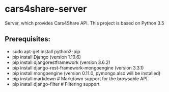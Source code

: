 # cars4share-server
Server, which provides Cars4Share API. This project is based on Python 3.5

## Prerequisites:
* sudo apt-get install python3-pip
* pip install Django (version 1.10.6)
* pip install djangorestframework (version 3.6.2)
* pip install django-rest-framework-mongoengine (version 3.3.1)
* pip install mongoengine (version 0.11.0, pymongo also will be installed)
* pip install markdown       # Markdown support for the browsable API.
* pip install django-filter  # Filtering support
